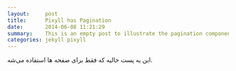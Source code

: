 ```yaml
---
layout:     post
title:      Pixyll has Pagination
date:       2014-06-08 11:21:29
summary:    This is an empty post to illustrate the pagination component with Pixyll.
categories: jekyll pixyll
---
```


این یه پست خالیه که فقط برای صفحه ها استفاده می‌شه.
